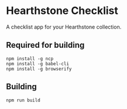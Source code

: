 # Hearthstone Checklist
A checklist app for your Hearthstone collection.

## Required for building
```
npm install -g ncp
npm install -g babel-cli
npm install -g browserify
```

## Building
```
npm run build
```
